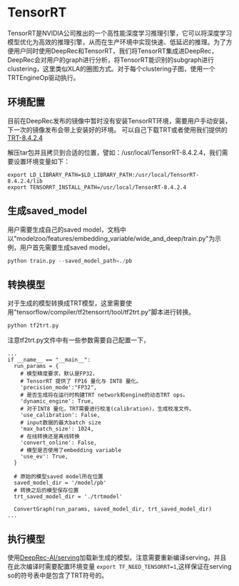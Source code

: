 # TensorRT

TensorRT是NVIDIA公司推出的一个高性能深度学习推理引擎，它可以将深度学习模型优化为高效的推理引擎，从而在生产环境中实现快速、低延迟的推理。为了方便用户同时使用DeepRec和TensorRT，我们将TensorRT集成进DeepRec，DeepRec会对用户的graph进行分析，将TensorRT能识别的subgraph进行clustering，这里类似XLA的圈图方式。对于每个clustering子图，使用一个TRTEngineOp驱动执行。

## 环境配置
目前在DeepRec发布的镜像中暂时没有安装TensorRT环境，需要用户手动安装，下一次的镜像发布会带上安装好的环境。
可以自己下载TRT或者使用我们提供的[TRT-8.4.2.4](http://pai-blade.oss-cn-zhangjiakou.aliyuncs.com/build_deps/tensorrt/TensorRT-8.4.2.4.Linux.x86_64-gnu.cuda-11.6.cudnn8.4.tar.gz)

解压tar包并且拷贝到合适的位置，譬如：/usr/local/TensorRT-8.4.2.4，我们需要设置环境变量如下：
```
export LD_LIBRARY_PATH=$LD_LIBRARY_PATH:/usr/local/TensorRT-8.4.2.4/lib
export TENSORRT_INSTALL_PATH=/usr/local/TensorRT-8.4.2.4
```

## 生成saved_model
用户需要生成自己的saved model，文档中以"modelzoo/features/embedding_variable/wide_and_deep/train.py"为示例，用户首先需要生成saved model，
```python
python train.py --saved_model_path=./pb
```

## 转换模型
对于生成的模型转换成TRT模型，这里需要使用"tensorflow/compiler/tf2tensorrt/tool/tf2trt.py"脚本进行转换。
```python
python tf2trt.py
```
注意tf2trt.py文件中有一些参数需要自己配置一下，
```
...
if __name__ == "__main__":
  run_params = {
    # 模型精度要求，默认是FP32，
    # TensorRT 提供了 FP16 量化与 INT8 量化。
    'precision_mode':"FP32",
    # 是否生成将在运行时构建TRT network和engine的动态TRT ops。
    'dynamic_engine': True,
    # 对于INT8 量化，TRT需要进行校准(calibration)，生成校准文件。
    'use_calibration': False,
    # input数据的最大batch size
    'max_batch_size': 1024,
    # 在线转换还是离线转换
    'convert_online': False,
    # 模型是否使用了embedding variable
    'use_ev': True,
  }

  # 原始的模型saved model所在位置
  saved_model_dir = '/model/pb'
  # 转换之后的模型保存位置
  trt_saved_model_dir = './trtmodel'

  ConvertGraph(run_params, saved_model_dir, trt_saved_model_dir)
...
```

## 执行模型
使用[DeepRec-AI/serving](https://github.com/DeepRec-AI/serving)加载新生成的模型。注意需要重新编译serving，并且在此次编译时需要配置环境变量 `export TF_NEED_TENSORRT=1`,这样保证在serving so的符号表中是包含了TRT符号的。

